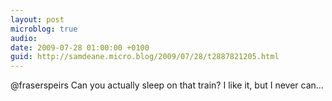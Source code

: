 ```yaml
---
layout: post
microblog: true
audio: 
date: 2009-07-28 01:00:00 +0100
guid: http://samdeane.micro.blog/2009/07/28/t2887821205.html
---
```

@fraserspeirs Can you actually sleep on that train? I like it, but I never can...

